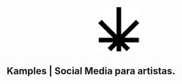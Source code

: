 <div align="center">
  <img src="assets/logo.svg" alt="Kamples Logo" width="100">
</div>

## Kamples | Social Media para artistas.


